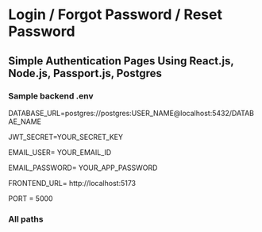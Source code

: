 <h1 align="left">Login / Forgot Password / Reset Password</h1>


<h2>Simple Authentication Pages Using React.js, Node.js, Passport.js, Postgres</h2>


<h3>Sample backend .env</h3>
<p>DATABASE_URL=postgres://postgres:USER_NAME@localhost:5432/DATABAE_NAME</p>
<p>JWT_SECRET=YOUR_SECRET_KEY</p>
<p>EMAIL_USER= YOUR_EMAIL_ID</p>
<p>EMAIL_PASSWORD= YOUR_APP_PASSWORD</p>
<p>FRONTEND_URL= http://localhost:5173</p>
<p>PORT = 5000</p>

<h3>All paths</h3>

